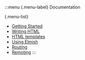 :::menu
{.menu-label}
Documentation

{.menu-list}
* [Getting Started](/docs)
* [Writing HTML](/docs/HTML.html)
* [HTML templates](/docs/Templating.html)
* [Using Elmish](/docs/Elmish.html)
* [Routing](/docs/Routing.html)
* [Remoting](/docs/Remoting.html)
:::
